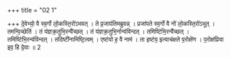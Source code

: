 +++
title = "02 1"

+++
दे॒वेभ्यो॒ वै स्व॒र्गो लो॒कस्ति॒रो॑ऽभवत् । ते प्र॒जाप॑तिमब्रुवन्न् । प्रजा॑पते स्व॒र्गो वै नो॑ लो॒कस्ति॒रो॑ऽभूत् ।  तमन्वि॒च्छेति॑ । तं य॑ज्ञक्र॒तुभि॒रन्वै॑च्छत् । तं य॑ज्ञक्र॒तुभि॒र्नान्व॑विन्दत् । तमिष्टि॑भि॒रन्वै॑च्छत् ।  तमिष्टि॑भि॒रन्व॑विन्दत् । तदिष्टी॑नामिष्टि॒त्वम् । एष्ट॑यो ह॒ वै नाम॑ । ता इष्ट॑य॒ इत्याच॑क्षते प॒रोक्षे॑ण ।  प॒रोक्ष॑प्रिया इव॒ हि दे॒वाः ॥ 2 


